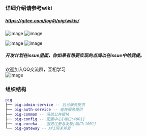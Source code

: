### 详细介绍请参考wiki

##### https://gitee.com/log4j/pig/wikis/  

![image](http://obq1lvsd9.bkt.clouddn.com/QQ20171220-194200@2x.png)
![image](http://obq1lvsd9.bkt.clouddn.com/1231231223.png)

![image](http://obq1lvsd9.bkt.clouddn.com/pig_role.png)
![image](http://obq1lvsd9.bkt.clouddn.com/pig_menu.png)


##### 开发计划在issue里面，你如果有想要实现的点阔以在issue中给我提。 


欢迎加入QQ交流群，互相学习  
![image](http://oss.wjg95.cn/pig_qq_qun.png)



### 组织结构

``` lua
pig
├── pig-admin-service -- 后台服务提供
├── pig-auth-service -- 鉴权服务提供
├── pig-common -- 系统公共模块
├── pig-config -- 配置中心[端口:4001]
├── pig-eureka -- 服务注册与发现[端口:1001]
└── pig-gateway -- API网关转发
```
